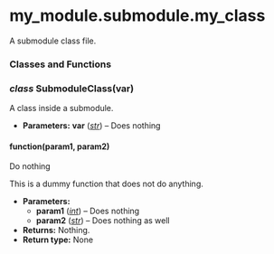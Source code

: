 # my_module.submodule.my_class

A submodule class file.

### Classes and Functions

### *class* SubmoduleClass(var)

A class inside a submodule.

* **Parameters:**
  **var** ([*str*](https://docs.python.org/3/library/stdtypes.html#str)) – Does nothing

#### function(param1, param2)

Do nothing

This is a dummy function that does not do anything.

* **Parameters:**
  * **param1** ([*int*](https://docs.python.org/3/library/functions.html#int)) – Does nothing
  * **param2** ([*str*](https://docs.python.org/3/library/stdtypes.html#str)) – Does nothing as well
* **Returns:**
  Nothing.
* **Return type:**
  None
